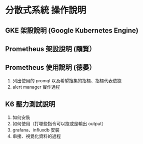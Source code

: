# 分散式系統 操作說明

## GKE 架設說明 (Google Kubernetes Engine)

## Prometheus 架設說明 (頤賢）

## Prometheus 使用說明 (德晏）
1. 列出使用的 promql 以及希望搜集的指標、指標代表依據
2. alert manager 實作過程

## K6 壓力測試說明
1. 如何安裝
2. 如何使用（打哪些指令可以跑或是輸出 output）
3. grafana、influxdb 安裝
4. 串接、視覺化資料的過程
